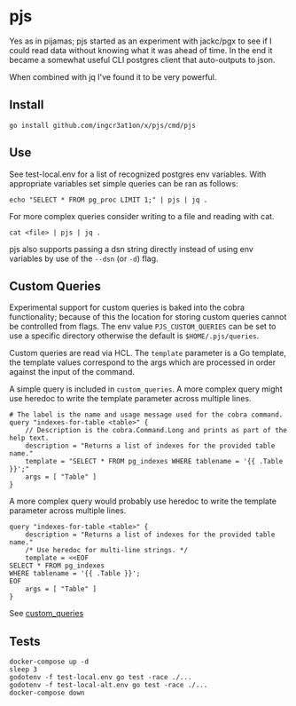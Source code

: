 # pjs

Yes as in pijamas; pjs started as an experiment with jackc/pgx to see if I could read data without knowing what it was ahead of time. In the end it became a somewhat useful CLI postgres client that auto-outputs to json.

When combined with jq I've found it to be very powerful.

## Install

    go install github.com/ingcr3at1on/x/pjs/cmd/pjs

## Use

See test-local.env for a list of recognized postgres env variables.
With appropriate variables set simple queries can be ran as follows:

    echo "SELECT * FROM pg_proc LIMIT 1;" | pjs | jq .

For more complex queries consider writing to a file and reading with cat.

    cat <file> | pjs | jq .

pjs also supports passing a dsn string directly instead of using env variables by use of the `--dsn` (or `-d`) flag.

## Custom Queries

Experimental support for custom queries is baked into the cobra functionality; because of this the location for storing custom queries cannot be controlled from flags. The env value `PJS_CUSTOM_QUERIES` can be set to use a specific directory otherwise the default is `$HOME/.pjs/queries`.

Custom queries are read via HCL. The `template` parameter is a Go template, the template values correspond to the args which are processed in order against the input of the command.

A simple query is included in `custom_queries`. A more complex query might use heredoc to write the template parameter across multiple lines.

    # The label is the name and usage message used for the cobra command.
    query "indexes-for-table <table>" {
        // Description is the cobra.Command.Long and prints as part of the help text.
        description = "Returns a list of indexes for the provided table name."
        template = "SELECT * FROM pg_indexes WHERE tablename = '{{ .Table }}';"
        args = [ "Table" ]
    }

A more complex query would probably use heredoc to write the template parameter across multiple lines.

    query "indexes-for-table <table>" {
        description = "Returns a list of indexes for the provided table name."
        /* Use heredoc for multi-line strings. */
        template = <<EOF
    SELECT * FROM pg_indexes
    WHERE tablename = '{{ .Table }}';
    EOF
        args = [ "Table" ]
    }

See [custom_queries](https://github.com/IngCr3at1on/x/tree/master/pjs/custom_queries)

## Tests

    docker-compose up -d
    sleep 3
    godotenv -f test-local.env go test -race ./...
    godotenv -f test-local-alt.env go test -race ./...
    docker-compose down
